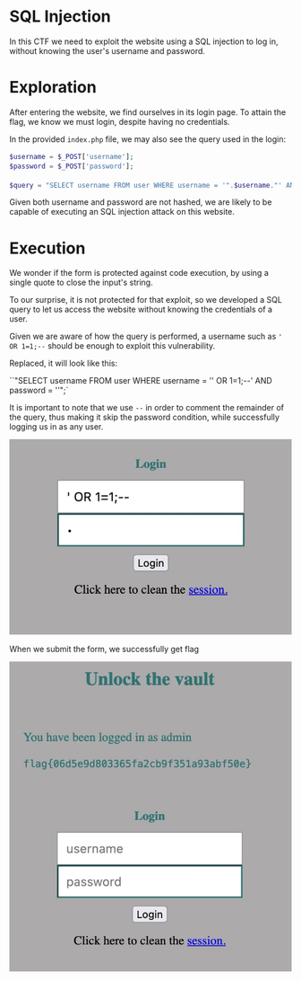 # SQL Injection

In this CTF we need to exploit the website using a SQL injection to log in, without knowing the user's username and password.

# Exploration

After entering the website, we find ourselves in its login page. To attain the flag, we know we must login, despite having no credentials.

In the provided `index.php` file, we may also see the query used in the login:

```php
$username = $_POST['username'];
$password = $_POST['password'];
               
$query = "SELECT username FROM user WHERE username = '".$username."' AND password = '".$password."'";
```

Given both username and password are not hashed, we are likely to be capable of executing an SQL injection attack on this website.

# Execution

We wonder if the form is protected against code execution, by using a single quote to close the input's string.

To our surprise, it is not protected for that exploit, so we developed a SQL query to let us access the website without knowing the credentials of a user.

Given we are aware of how the query is performed, a username such as `' OR 1=1;--` should be enough to exploit this vulnerability.

Replaced, it will look like this:

``"SELECT username FROM user WHERE username = '' OR 1=1;--' AND password = ''";`

It is important to note that we use `--` in order to comment the remainder of the query, thus making it skip the password condition, while successfully logging us in as any user.

![img](images/sqlinjection.png)

When we submit the form, we successfully get flag

![img](images/sqlinjection_flag.png)
